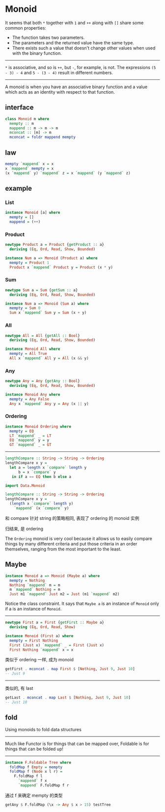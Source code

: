 # Monoid

It seems that both `*` together with `1` and `++` along with `[]` share some common properties:

- The function takes two parameters.
- The parameters and the returned value have the same type.
- There exists such a value that doesn't change other values when used with the binary function.

---

`*` is associative, and so is `++`, but `-`, for example, is not. The expressions `(5 - 3) - 4` and `5 - (3 - 4)` result in different numbers.

---

A monoid is when you have an associative binary function and a value which acts as an identity with respect to that function.

## interface

```hs
class Monoid m where
  mempty :: m
  mappend :: m -> m -> m
  mconcat :: [m] -> m
  mconcat = foldr mappend mempty
```

## law

```hs
mempty `mappend` x = x
x `mappend` mempty = x
(x `mappend` y) `mappend` z = x `mappend` (y `mappend` z)
```

## example

### List

```hs
instance Monoid [a] where
  mempty = []
  mappend = (++)
```

### Product

```hs
newtype Product a = Product {getProduct :: a}
  deriving (Eq, Ord, Read, Show, Bounded)

instance Num a => Monoid (Product a) where
  mempty = Product 1
  Product x `mappend` Product y = Product (x * y)
```

### Sum

```hs
newtype Sum a = Sum {getSum :: a}
  deriving (Eq, Ord, Read, Show, Bounded)

instance Num a => Monoid (Sum a) where
  mempty = Sum 0
  Sum x `mappend` Sum y = Sum (x + y)
```

### All

```hs
newtype All = All {getAll :: Bool}
  deriving (Eq, Ord, Read, Show, Bounded)

instance Monoid All where
  mempty = All True
  All x `mappend` All y = All (x && y)
```

### Any

```hs
newtype Any = Any {getAny :: Bool}
  deriving (Eq, Ord, Read, Show, Bounded)

instance Monoid Any where
  mempty = Any False
  Any x `mappend` Any y = Any (x || y)
```

### Ordering

```hs
instance Monoid Ordering where
  mempty = EQ
  LT `mappend` _ = LT
  EQ `mappend` y = y
  GT `mappend` _ = GT
```

---

```hs
lengthCompare :: String -> String -> Ordering
lengthCompare x y =
  let a = length x `compare` length y
      b = x `compare` y
   in if a == EQ then b else a
```

```hs
import Data.Monoid

lengthCompare :: String -> String -> Ordering
lengthCompare x y =
  (length x `compare` length y)
    `mappend` (x `compare` y)
```

和 compare 针对 string 的策略相同, 表现了 ordering 的 monoid 实例

归结来, 是 ordering

The `Ordering` monoid is very cool because it allows us to easily compare things by many different criteria and put those criteria in an order themselves, ranging from the most important to the least.

## Maybe

```hs
instance Monoid a => Monoid (Maybe a) where
  mempty = Nothing
  Nothing `mappend` m = m
  m `mappend` Nothing = m
  Just m1 `mappend` Just m2 = Just (m1 `mappend` m2)
```

Notice the class constraint. It says that `Maybe a` is an instance of `Monoid` only if a is an instance of `Monoid`.

---

```hs
newtype First a = First {getFirst :: Maybe a}
  deriving (Eq, Ord, Read, Show)

instance Monoid (First a) where
  mempty = First Nothing
  First (Just x) `mappend` _ = First (Just x)
  First Nothing `mappend` x = x
```

类似于 ordering 一样, 成为 monoid

```hs
getFirst . mconcat . map First $ [Nothing, Just 9, Just 10]
-- Just 9
```

---

类似的, 有 last

```hs
getLast . mconcat . map Last $ [Nothing, Just 9, Just 10]
-- Just 10
```

## fold

Using monoids to fold data structures

---

Much like Functor is for things that can be mapped over, Foldable is for things that can be folded up!

---

```hs
instance F.Foldable Tree where
  foldMap f Empty = mempty
  foldMap f (Node x l r) =
    F.foldMap f l
      `mappend` f x
      `mappend` F.foldMap f r
```

通过 f 来确定 mempty 的类型

```hs
getAny $ F.foldMap (\x -> Any $ x > 15) testTree
```
